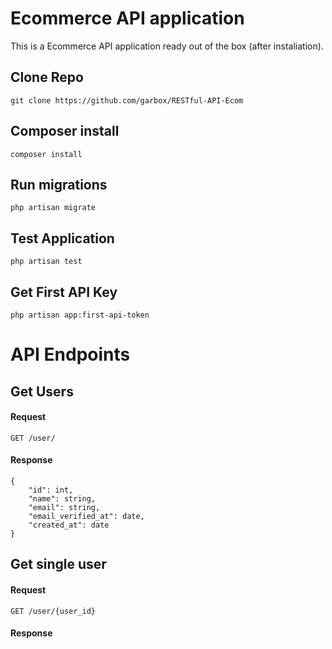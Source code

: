 # Ecommerce API application

This is a Ecommerce API application ready out of the box (after instaliation).

## Clone Repo

    git clone https://github.com/garbox/RESTful-API-Ecom

## Composer install

    composer install

## Run migrations

    php artisan migrate

## Test Application

    php artisan test

## Get First API Key

    php artisan app:first-api-token   

# API Endpoints 

## Get Users

#### Request

`GET /user/`

#### Response
    { 
        "id": int, 
        "name": string, 
        "email": string, 
        "email_verified_at": date, 
        "created_at": date 
    }    


## Get single user

#### Request


`GET /user/{user_id}`

#### Response


